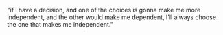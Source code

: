 "if i have a decision, and one of the choices is gonna make me more independent, and the other would make me dependent, I'll always choose the one that makes me independent."
